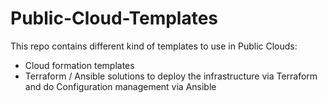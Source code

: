 # Public-Cloud-Templates

This repo contains different kind of templates to use in Public Clouds: 

* Cloud formation templates
* Terraform / Ansible solutions to deploy the infrastructure via Terraform and do Configuration management via Ansible
